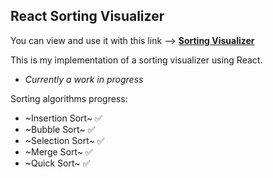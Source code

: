 ## React Sorting Visualizer
You can view and use it with this link -->  **[Sorting Visualizer](https://delightful-treacle-26874b.netlify.app/)**

This is my implementation of a sorting visualizer using React. 
- _Currently a work in progress_

Sorting algorithms progress:
- ~Insertion Sort~ ✅
- ~Bubble Sort~ ✅
- ~Selection Sort~ ✅
- ~Merge Sort~ ✅
- ~Quick Sort~ ✅
